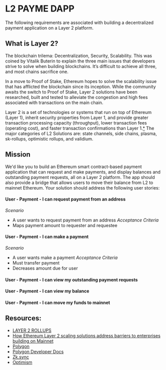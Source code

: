 # L2 PAYME DAPP
The following requirements are associated with building a decentralized payment application on a Layer 2 platform.

## What is Layer 2?
The blockchain trilema: Decentralization, Security, Scalability. This was coined by Vitalik Buterin to explain the three main issues that developers strive to solve when building blockchains. It’s difficult to achieve all three, and most chains sacrifice one. 

In a move to Proof of Stake, Ethereum hopes to solve the scalability issue that has afflicted the blockchain since its inception. While the community awaits the switch to Proof of Stake, Layer 2 solutions have been researched, built and tested to alleviate the congestion and high fees associated with transactions on the main chain.

Layer 2 is a set of technologies or systems that run on top of Ethereum (Layer 1), inherit security properties from Layer 1, and provide greater transaction processing capacity (throughput), lower transaction fees (operating cost), and faster transaction confirmations than Layer 1.[*](https://entethalliance.org/how-ethereum-layer-2-scaling-solutions-address-barriers-to-enterprises-building-on-mainnet/)
The major categories of L2 Solutions are: state channels, side chains, plasma, sk-rollups, optimistic rollups, and validium.

## Mission
We'd like you to build an Ethereum smart contract-based payment application that can request and make payments, and display balances and outstanding payment requests, all on a Layer 2 platform. The app should also provide a bridge that allows users to move their balance from L2 to mainnet Ethereum.
Your solution should address the following user stories:

#### User - Payment - I can request payment from an address
*Scenario*
- A user wants to request payment from an address
*Acceptance Criteria*
- Maps payment amount to requester and requestee

#### User - Payment - I can make a payment
*Scenario*
- A user wants make a payment
*Acceptance Criteria*
- Must transfer payment
- Decreases amount due for user

#### User - Payment - I can view my outstanding payment requests

#### User - Payment - I can view my balance

#### User - Payment - I can move my funds to mainnet

## Resources:
* [LAYER 2 ROLLUPS](https://ethereum.org/en/developers/docs/scaling/layer-2-rollups/)
* [How Ethereum Layer 2 scaling solutions address barriers to enterprises building on Mainnet](https://entethalliance.org/how-ethereum-layer-2-scaling-solutions-address-barriers-to-enterprises-building-on-mainnet/)
* [Polygon](https://polygon.technology/)
* [Polygon Developer Docs](https://docs.matic.network/docs/develop/getting-started)
* [Zk.sync](https://zksync.io/)
* [Optimism](https://optimism.io/)




